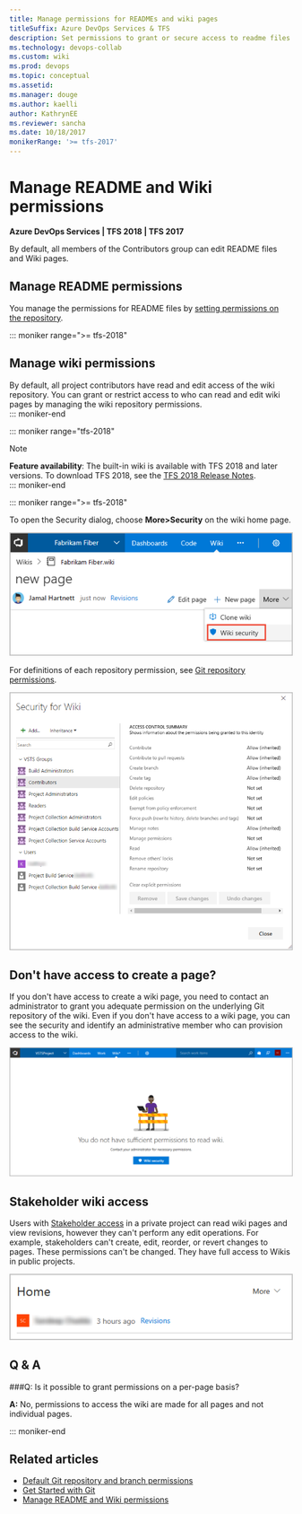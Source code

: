 ```yaml
---
title: Manage permissions for READMEs and wiki pages
titleSuffix: Azure DevOps Services & TFS 
description: Set permissions to grant or secure access to readme files and you team project built-in wiki in Azure DevOps Services & Team Foundation Server   
ms.technology: devops-collab
ms.custom: wiki
ms.prod: devops
ms.topic: conceptual
ms.assetid: 
ms.manager: douge
ms.author: kaelli
author: KathrynEE
ms.reviewer: sancha
ms.date: 10/18/2017
monikerRange: '>= tfs-2017'
--- 
```


# Manage README and Wiki permissions 

**Azure DevOps Services | TFS 2018 | TFS 2017**

By default, all members of the Contributors group can edit README files and Wiki pages. 


<a id="manage-readme-permissions"></a>

## Manage README permissions

You manage the permissions for README files by [setting permissions on the repository](../../organizations/security/set-git-tfvc-repository-permissions.md). 




::: moniker range=">= tfs-2018"
<a id="manage-wiki-permissions"></a>

## Manage wiki permissions   
By default, all project contributors have read and edit access of the wiki repository. You can grant or restrict access to who can read and edit wiki pages by managing the wiki repository permissions.  
::: moniker-end 

::: moniker range="tfs-2018"    
> [!NOTE]  
> **Feature availability**: The built-in wiki is available with TFS 2018 and later versions. To download TFS 2018, see the [TFS 2018 Release Notes](https://visualstudio.microsoft.com/news/releasenotes/tfs2018-relnotes).    
::: moniker-end 

::: moniker range=">= tfs-2018"

To open the Security dialog, choose **More>Security** on the wiki home page. 
 
<img src="_img/wiki/wiki-open-security.png" alt="Wiki, open security" style="border: 1px solid #C3C3C3;" />

For definitions of each repository permission, see [Git repository permissions](../../organizations/security/permissions.md#git-repository).

<img src="_img/wiki/security-dialog.png" alt="Wiki security dialog" style="border: 1px solid #C3C3C3;" />

## Don't have access to create a page?  

If you don't have access to create a wiki page, you need to contact an administrator to grant you adequate permission on the underlying Git repository of the wiki. Even if you don't have access to a wiki page, you can see the security and identify an administrative member who can provision access to the wiki.

<img src="_img/wiki/wiki-no-permission-message.png" alt="View wiki security if you don't have access to Wiki" style="border: 1px solid #C3C3C3;" />

## Stakeholder wiki access

Users with [Stakeholder access](../../organizations/security/get-started-stakeholder.md) in a private project can read wiki pages and view revisions, however they can't perform any edit operations. For example, stakeholders can't create, edit, reorder, or revert changes to pages. These permissions can't be changed. They have full access to Wikis in public projects.

<img src="_img/wiki/wiki-stakeholders.png" alt="Wiki stakeholders cannot edit or create pages" style="border: 1px solid #C3C3C3;" />

## Q & A

###Q: Is it possible to grant permissions on a per-page basis?

**A:** No, permissions to access the wiki are made for all pages and not individual pages. 

::: moniker-end


## Related articles

- [Default Git repository and branch permissions](../../organizations/security/default-git-permissions.md) 
- [Get Started with Git](../../repos/git/gitquickstart.md)
- [Manage README and Wiki permissions](manage-readme-wiki-permissions.md)